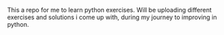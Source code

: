 This a repo for me to learn python exercises. Will be uploading different exercises and solutions i come up with, during my journey to improving in python. 
